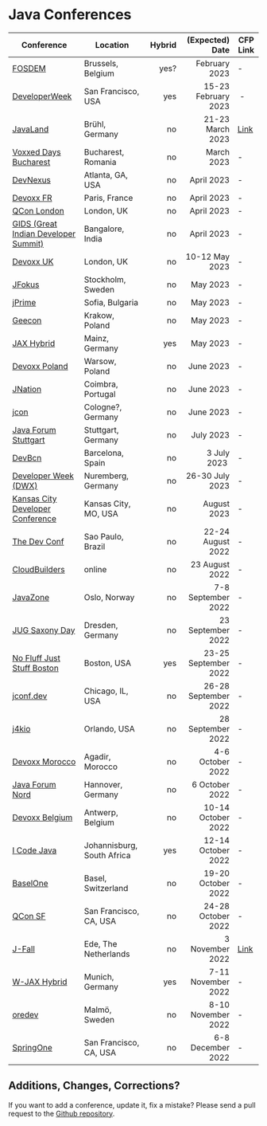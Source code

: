 # Java Conferences

| Conference | Location | Hybrid | (Expected) Date | CFP Link |
| --- | --- | ---: | ---: | --- |
| [FOSDEM](https://fosdem.org) | Brussels, Belgium | yes? | February 2023 | - | 
| [DeveloperWeek](https://www.developerweek.com) | San Francisco, USA | yes | 15-23 February 2023 | - |
| [JavaLand](https://www.javaland.eu) | Brühl, Germany | no | 21-23 March 2023 | [Link](https://shop.doag.org/events/javaland/cfp) |
| [Voxxed Days Bucharest](https://romania.voxxeddays.com) | Bucharest, Romania | no | March 2023 | - |
| [DevNexus](https://devnexus.com) | Atlanta, GA, USA | no | April 2023 | - |
| [Devoxx FR](https://www.devoxx.fr/) | Paris, France | no | April 2023 | - |
| [QCon London](https://qconlondon.com) | London, UK | no | April 2023 | - |
| [GIDS (Great Indian Developer Summit)](https://developersummit.com) | Bangalore, India | no | April 2023 | - |
| [Devoxx UK](https://www.devoxx.co.uk) | London, UK | no | 10-12 May 2023 | - |
| [JFokus](https://www.jfokus.se) | Stockholm, Sweden | no | May 2023 | - |
| [jPrime](https://jprime.io) | Sofia, Bulgaria | no | May 2023 | - |
| [Geecon](https://www.geecon.org) | Krakow, Poland | no | May 2023 | - |
| [JAX Hybrid](https://jax.de/mainz) | Mainz, Germany | yes | May 2023 | - |
| [Devoxx Poland](https://devoxx.pl) | Warsow, Poland | no | June 2023 | - |
| [JNation](https://jnation.pt/) | Coimbra, Portugal | no | June 2023 | - |
| [jcon](https://jcon.one) | Cologne?, Germany | no | June 2023 | - |
| [Java Forum Stuttgart](https://www.java-forum-stuttgart.de) | Stuttgart, Germany | no | July 2023 | - |
| [DevBcn](https://devbcn.com) | Barcelona, Spain | no | 3 July 2023 | - |
| [Developer Week (DWX)](https://www.developer-week.de/) | Nuremberg, Germany | no | 26-30 July 2023 | - |
| [Kansas City Developer Conference](https://www.kcdc.info/) | Kansas City, MO, USA | no | August 2023 | - |
| [The Dev Conf](https://thedevconf.com) | Sao Paulo, Brazil | no | 22-24 August 2022 | - |
| [CloudBuilders](https://www.cloud-builders.tech) | online | no | 23 August 2022 | - |
| [JavaZone](https://2022.javazone.no) | Oslo, Norway | no | 7-8 September 2022 | - |
| [JUG Saxony Day](https://jugsaxony.day) | Dresden, Germany | no | 23 September 2022 | - |
| [No Fluff Just Stuff Boston](https://nofluffjuststuff.com/boston) | Boston, USA | yes | 23-25 September 2022 | - |
| [jconf.dev](https://2022.jconf.dev) | Chicago, IL, USA | no | 26-28 September 2022 | - |
| [j4kio](https://www.j4k.io) | Orlando, USA | no | 28 September 2022 | - |
| [Devoxx Morocco](https://devoxx.ma) | Agadir, Morocco | no | 4-6 October 2022 | - |
| [Java Forum Nord](https://javaforumnord.de) | Hannover, Germany | no | 6 October 2022 | - |
| [Devoxx Belgium](https://devoxx.be) | Antwerp, Belgium | no | 10-14  October 2022 | - |
| [I Code Java](https://j-sa.co) | Johannisburg, South Africa | yes | 12-14 October 2022 | - |
| [BaselOne](https://baselone.ch/one) | Basel, Switzerland | no | 19-20 October 2022 | - |
| [QCon SF](https://qconsf.com) | San Francisco, CA, USA | no | 24-28 October 2022 | - |
| [J-Fall](https://jfall.nl) | Ede, The Netherlands | no | 3 November 2022 | [Link](https://sessionize.com/jfall22/) |
| [W-JAX Hybrid](https://jax.de/muenchen) | Munich, Germany | yes | 7-11 November 2022 | - |
| [oredev](https://oredev.org) | Malmö, Sweden | no | 8-10 November 2022 | - |
| [SpringOne](https://springone.io) | San Francisco, CA, USA | no | 6-8 December 2022 | - |

## Additions, Changes, Corrections?

If you want to add a conference, update it, fix a mistake? Please send a pull request to the [Github repository](https://github.com/javaconferences/javaconferences.github.io/).
